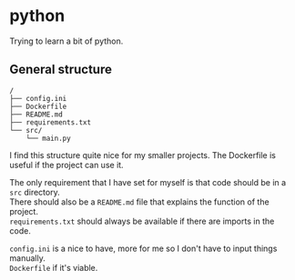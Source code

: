 # python
Trying to learn a bit of python.

## General structure
```
/
├── config.ini
├── Dockerfile
├── README.md
├── requirements.txt
└── src/
    └── main.py
```
I find this structure quite nice for my smaller projects. The Dockerfile is useful if the project can use it.

The only requirement that I have set for myself is that code should be in a `src` directory.  
There should also be a `README.md` file that explains the function of the project.  
`requirements.txt` should always be available if there are imports in the code.

`config.ini` is a nice to have, more for me so I don't have to input things manually.  
`Dockerfile` if it's viable.